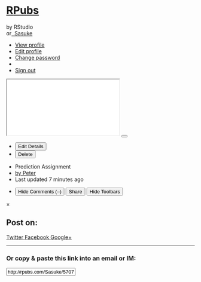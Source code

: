 
<!DOCTYPE html>
<html>
<head>
<meta content='IE=edge' http-equiv='X-UA-Compatible'>
<meta content='width=800' name='viewport'>
<title>RPubs - Prediction Assignment</title>
<meta name="csrf-param" content="authenticity_token" />
<meta name="csrf-token" content="I1J3SSQVMFlHuUqeYznT+w95jeVTq6FbXFzL2HUDIKEMYnIxzF9+Ex14f0j6kNDJSQmv964hapLV8Cb9nXJTOw==" />
<link rel="stylesheet" media="all" href="/assets/application-3956e416c438f98e8d8b82b039d6ac6cd5417ad8d51825485256a39737302686.css" />
<link rel="stylesheet" media="all" href="/assets/pub/show-58702f9d9025877672e50953d29b220ea08ef2b5acac46cef96fb9182e555801.css" />
<script src="/assets/application-050918065a747f23455921e989643a0f9050e5da8573c9858fc4266f0ec88af2.js"></script>
<link rel="stylesheet" href="https://use.typekit.net/tzi3tjz.css">
<script>
  var _gaq = _gaq || [];
  _gaq.push(['_setAccount', 'UA-20375833-2']);
  _gaq.push(['_setDomainName', 'rpubs.com']);
  _gaq.push(['_trackPageview']);
  (function() {
    var ga = document.createElement('script'); ga.type = 'text/javascript'; ga.async = true;
    ga.src = ('https:' == document.location.protocol ? 'https://ssl' : 'http://www') + '.google-analytics.com/ga.js';
    var s = document.getElementsByTagName('script')[0]; s.parentNode.insertBefore(ga, s);
  })();
</script>

</head>
<body class='show-pub show-toolbars'>
<div class='modal' id='login' style='display: none'>
<div class='modal-header'>
<h1>Sign In</h1>
</div>
<div class='modal-body'>
<div class='alert' id='login_message' style='display: none'></div>
<form action="/auth/login" accept-charset="UTF-8" method="post"><input name="utf8" type="hidden" value="&#x2713;" /><input type="hidden" name="authenticity_token" value="v/ev2XYJtvBGKCHyciZ/IYzb/58AUkNAFPNX6ocnVuISrLbtzI+nz07nA4LuaWC0j7omEmsw5LUJbPVNnUPMXw==" />
<input name='return_url' type='hidden'>
<div class='fieldset'>
<div class='control-group'>
<label class='control-label' for='login_username'>Username or Email</label>
<div class='controls'>
<input class='input-xlarge' id='login_username' name='username' type='text'>
</div>
</div>
<div class='control-group'>
<label class='control-label' for='login_password'>Password</label>
<div class='controls'>
<input class='input-xlarge' id='login_password' name='password' type='password'>
</div>
</div>
<div class='control-group'>
<a href='/auth/passwordhelp' target='_blank'>Forgot your password?</a>
</div>
</div>
</form>


</div>
<div class='modal-footer'>
<button class='btn btn-primary' id='login-modal-submit'>Sign In</button>
<button class='btn' id='login-modal-cancel'>Cancel</button>
</div>
</div>
<div class='navbar-inner' id='pageheader'>
<div id='branding'>
<h1 id='logo'>
<a href='/'><span id='R'>R</span>Pubs
</a>
</h1>
<span id='tagline'>by RStudio</span>
</div>
<div id='identity'>
<div class='btn-group pull-right'>
<a class='btn btn-inverse btn-small dropdown-toggle' data-toggle='dropdown' href='#'>
<img src="https://secure.gravatar.com/avatar/2a218c681b282f38701470c0be439fa3?s=14" class="gravatar" alt="gravatar" style="width: 14px; height: 14px"/>
&nbsp;Sasuke
<span class='caret'></span>
</a>
<ul class='dropdown-menu'>
<li><a href="/Sasuke">View profile</a></li>
<li><a href="/profile/edit">Edit profile</a></li>
<li><a href="/profile/setpass">Change password</a></li>
<li class='divider'></li>
<li><a onclick="rpubs_logout(); return false;" href="#">Sign out</a></li>
</ul>
</div>
</div>
</div>
<div id='pagebody'>
<div id='payload'>
<iframe src='//rstudio-pubs-static.s3.amazonaws.com/570786_4ee650c128c54a1abbeccfb8ed795393.html'></iframe>
<button class='btn btn-tiny' id='btn-show-toolbars'>
<i class='icon-resize-small'></i>
</button>
</div>
<div class='navbar navbar-fixed-bottom' id='pagefooter'>
<div class='navbar-inner'>
<div class='container-fluid'>
<ul class='nav' id='pubmeta'>
<li>
<button class='btn btn-small btn-inverse' id='btn-edit'>
Edit Details
</button>
</li>
<li>
<form onSubmit="return confirm(&quot;This document will be permanently deleted!\n\nAre you sure?&quot;);" action="/Sasuke/570786/delete" accept-charset="UTF-8" method="post"><input name="utf8" type="hidden" value="&#x2713;" /><input type="hidden" name="authenticity_token" value="CzvKHku4vZzxC1Cg/t835+0qbNVirm/ztSGSaC1gtjomMVBCxlTJZSBnP4p9EdheeYQKdmHy7acU/bvwOzhejQ==" />
<button class='btn btn-small btn-inverse' id='btn-delete' style='transition-duration: 0s'>
Delete
</button>
</form>

</li>
<li id='pubtitle'>
<label>Prediction Assignment</label>
</li>
<li id='pubauthor'>
<a href="https://rpubs.com/Sasuke">by Peter</a>
</li>
<li id='pubtime'>
<label>
Last updated
<time datetime='2020-02-01T18:33:22+00:00'>7 minutes ago</time>
</label>
</li>
</ul>
<ul class='nav pull-right'>
<li>
<button class='btn btn-small btn-success' id='btn-comments'>
<i class='icon-comment icon-white'></i>
<span id='comment-verb-hide'>
Hide
</span>
Comments
<span id='comment-count'>
(&ndash;)
</span>
</button>
<button class='btn btn-small btn-info' id='btn-share'>
<i class='icon-share icon-white'></i>
Share
</button>
<button class='btn btn-small btn-inverse' id='btn-hide-toolbars'>
Hide Toolbars
</button>
</li>
</ul>
</div>
</div>
</div>
<div class='modal hide' id='modal-share'>
<div class='modal-body'>
<btn class='close' data-dismiss='modal' type='button'>×</btn>
<h2 class='first'>Post on:</h2>
<p>
<a class='btn btn-primary btn-large' href='https://twitter.com/intent/tweet?original_referer=http%3A%2F%2Frpubs.com%2FSasuke%2F570786&amp;source=tweetbutton&amp;text=Prediction%20Assignment&amp;url=http%3A%2F%2Frpubs.com%2FSasuke%2F570786' onclick='window.open(this.href, &#39;&#39;, &#39;menubar=no,toolbar=no,resizable=yes,scrollbars=yes,height=275,width=660&#39;);return false;'>
Twitter
</a>
<a class='btn btn-primary btn-large' href='https://www.facebook.com/sharer.php?u=http%3A%2F%2Frpubs.com%2FSasuke%2F570786&amp;t=Prediction%20Assignment' onclick='window.open(this.href, &#39;&#39;, &#39;menubar=no,toolbar=no,resizable=yes,scrollbars=yes,height=350,width=660&#39;);return false;'>
Facebook
</a>
<a class='btn btn-primary btn-large' href='https://plus.google.com/share?url=http%3A%2F%2Frpubs.com%2FSasuke%2F570786' onclick='window.open(this.href, &#39;&#39;, &#39;menubar=no,toolbar=no,resizable=yes,scrollbars=yes,height=600,width=600&#39;);return false;'>
Google+
</a>
</p>
<hr>
<h3>Or copy &amp; paste this link into an email or IM:</h3>
<input onclick='this.select()' readonly='readonly' value='http://rpubs.com/Sasuke/570786'>
</div>
</div>
<script>
  $('#btn-edit').click(function() {
    location.href = "/Sasuke/570786/edit";
  });
  $('#btn-delete').mouseover(function() {
    $('#btn-delete').removeClass('btn-inverse').addClass('btn-danger');
  });
  $('#btn-delete').mouseout(function() {
    $('#btn-delete').addClass('btn-inverse').removeClass('btn-danger');
  });
  $('#btn-hide-toolbars').click(function() {
    $(document.body).addClass('hide-toolbars');
    $(document.body).removeClass('show-toolbars');
  });
  $('#btn-show-toolbars').click(function() {
    $(document.body).addClass('show-toolbars');
    $(document.body).removeClass('hide-toolbars');
  });
  $('#btn-share').click(function() {
    $('#modal-share').modal().css({
      'margin-left': function () {
        return -($(this).width() / 2);
      }
    });
  });
  $('#btn-comments').click(function() {
    $(document.body).toggleClass('show-comments');
  });
  setInterval(function() {
    // Poll for comment count. Barf.
    var text = $('#dsq-num-posts').text();
    if (text && /^\d+$/.test(text))
      $('#comment-count').text('(' + text + ')');
  }, 1000);
</script>
<div id='comment-wrapper'>
<div id='disqus_thread'>
<script>
  var disqus_config = function () {
      // The generated payload which authenticates users with Disqus
      this.page.remote_auth_s3 = 'eyJpZCI6InJwdWJzLTIzNDg5NCIsInVzZXJuYW1lIjoiU2FzdWtlIiwiZW1haWwiOiJwZXRlcmFzaHJhZjU5NkBnbWFpbC5jb20iLCJhdmF0YXIiOiJodHRwczovL3NlY3VyZS5ncmF2YXRhci5jb20vYXZhdGFyLzJhMjE4YzY4MWIyODJmMzg3MDE0NzBjMGJlNDM5ZmEzP3M9NjQiLCJ1cmwiOm51bGx9 27d816c325d5d174e4ad494b80224078a010454f 1580582446';
      this.page.author_s3 = 'eyJ1c2VybmFtZSI6InJwdWJzLTIzNDg5NCJ9 20a90cdd2fffcb65bf545c98f8cc54c9166aa5c5 1580582446';
      this.page.api_key = '7NhtlDm2Hf3z44e8I6PRkOLIwe9o1U0rVepc4PMzqwnADLCB3JhMdX7ZUPbnl85p';
  };
</script>
<script>
  var disqus_shortname = 'rpubs'; // required: replace example with your forum shortname
  var disqus_identifier = 'pub-570786';
  var disqus_developer = 1;
  
  /* * * DON'T EDIT BELOW THIS LINE * * */
  (function() {
    var dsq = document.createElement('script'); dsq.type = 'text/javascript'; dsq.async = true;
    dsq.src = '//' + disqus_shortname + '.disqus.com/embed.js';
    (document.getElementsByTagName('head')[0] || document.getElementsByTagName('body')[0]).appendChild(dsq);
  })();
</script>
</div>
</div>

</div>
</body>
</html>
